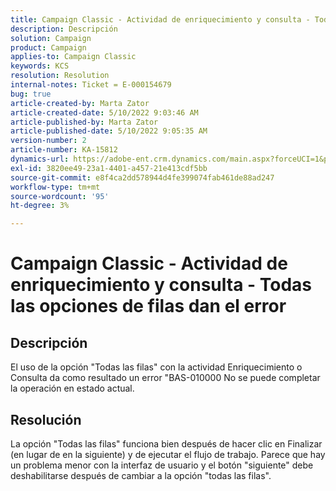 ```yaml
---
title: Campaign Classic - Actividad de enriquecimiento y consulta - Todas las opciones de filas dan el error
description: Descripción
solution: Campaign
product: Campaign
applies-to: Campaign Classic
keywords: KCS
resolution: Resolution
internal-notes: Ticket = E-000154679
bug: true
article-created-by: Marta Zator
article-created-date: 5/10/2022 9:03:46 AM
article-published-by: Marta Zator
article-published-date: 5/10/2022 9:05:35 AM
version-number: 2
article-number: KA-15812
dynamics-url: https://adobe-ent.crm.dynamics.com/main.aspx?forceUCI=1&pagetype=entityrecord&etn=knowledgearticle&id=8cf53f15-40d0-ec11-a7b5-00224809c101
exl-id: 3820ee49-23a1-4401-a457-21e413cdf5bb
source-git-commit: e8f4ca2dd578944d4fe399074fab461de88ad247
workflow-type: tm+mt
source-wordcount: '95'
ht-degree: 3%

---
```


# Campaign Classic - Actividad de enriquecimiento y consulta - Todas las opciones de filas dan el error

## Descripción


El uso de la opción &quot;Todas las filas&quot; con la actividad Enriquecimiento o Consulta da como resultado un error &quot;BAS-010000 No se puede completar la operación en estado actual.


## Resolución


La opción &quot;Todas las filas&quot; funciona bien después de hacer clic en Finalizar (en lugar de en la siguiente) y de ejecutar el flujo de trabajo. Parece que hay un problema menor con la interfaz de usuario y el botón &quot;siguiente&quot; debe deshabilitarse después de cambiar a la opción &quot;todas las filas&quot;.
